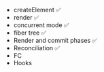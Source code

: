 - createElement ✅
- render ✅
- concurrent mode ✅
- fiber tree ✅
- Render and commit phases ✅
- Reconciliation ✅
- FC
- Hooks
